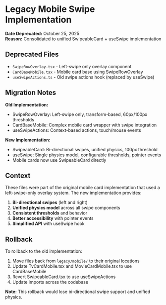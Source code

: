 # Legacy Mobile Swipe Implementation

**Date Deprecated:** October 25, 2025  
**Reason:** Consolidated to unified SwipeableCard + useSwipe implementation

## Deprecated Files

- `SwipeRowOverlay.tsx` - Left-swipe only overlay component
- `CardBaseMobile.tsx` - Mobile card base using SwipeRowOverlay
- `useSwipeActions.ts` - Old swipe actions hook (replaced by useSwipe)

## Migration Notes

**Old Implementation:**
- SwipeRowOverlay: Left-swipe only, transform-based, 60px/100px thresholds
- CardBaseMobile: Complex mobile card wrapper with swipe integration
- useSwipeActions: Context-based actions, touch/mouse events

**New Implementation:**
- SwipeableCard: Bi-directional swipes, unified physics, 100px threshold
- useSwipe: Single physics model, configurable thresholds, pointer events
- Mobile cards now use SwipeableCard directly

## Context

These files were part of the original mobile card implementation that used a left-swipe-only overlay system. The new implementation provides:

1. **Bi-directional swipes** (left and right)
2. **Unified physics model** across all swipe components
3. **Consistent thresholds** and behavior
4. **Better accessibility** with pointer events
5. **Simplified API** with useSwipe hook

## Rollback

To rollback to the old implementation:
1. Move files back from `legacy/mobile/` to their original locations
2. Update TvCardMobile.tsx and MovieCardMobile.tsx to use CardBaseMobile
3. Revert SwipeableCard.tsx to use useSwipeActions
4. Update imports across the codebase

**Note:** This rollback would lose bi-directional swipe support and unified physics.



